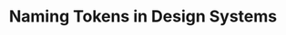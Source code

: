 ---
layout: bookmark
title: Naming Tokens in Design Systems
tags:
  - Bookmarks
  - Design Tokens
  - Design Systems
  - Resources
created: '2023-04-12T12:36:23.770Z'
link: >-
  https://medium.com/eightshapes-llc/naming-tokens-in-design-systems-9e86c7444676
id: 555924061
excerpt: Terms, Types, and Taxonomy to Describe Visual Style
image: https://miro.medium.com/v2/resize:fit:1200/1*s41MELn-hTQxA3DTcZtNHg.png
---